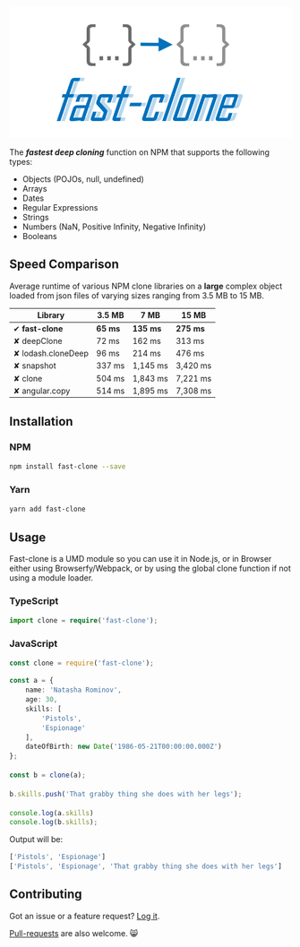 <center>
	<img src="https://raw.githubusercontent.com/codeandcats/fast-clone/master/logo.png" />
</center>

The ***fastest deep cloning*** function on NPM that supports the following types:
- Objects (POJOs, null, undefined)
- Arrays
- Dates
- Regular Expressions
- Strings
- Numbers (NaN, Positive Infinity, Negative Infinity)
- Booleans

## Speed Comparison
Average runtime of various NPM clone libraries on a **large** complex object loaded from json files of varying sizes ranging from 3.5 MB to 15 MB.

Library            |      3.5 MB |        7 MB |      15 MB |
-------------------|-------------|-------------|------------|
✔ **fast-clone**   |  **65 ms**  | **135 ms**  | **275 ms** |
✘ deepClone        |    72 ms    |   162 ms    |   313 ms   |
✘ lodash.cloneDeep |    96 ms    |   214 ms    |   476 ms   |
✘ snapshot         |   337 ms    | 1,145 ms    | 3,420 ms   |
✘ clone            |   504 ms    | 1,843 ms    | 7,221 ms   |
✘ angular.copy     |   514 ms    | 1,895 ms    | 7,308 ms   |

## Installation

### NPM
```sh
npm install fast-clone --save
```

### Yarn
```sh
yarn add fast-clone
```

## Usage
Fast-clone is a UMD module so you can use it in Node.js, or in Browser either using Browserfy/Webpack, or by using the global clone function if not using a module loader.

### TypeScript
```ts
import clone = require('fast-clone');
```

### JavaScript
```js
const clone = require('fast-clone');
```

```ts
const a = {
	name: 'Natasha Rominov',
	age: 30,
	skills: [
		'Pistols',
		'Espionage'
	],
	dateOfBirth: new Date('1986-05-21T00:00:00.000Z')
};

const b = clone(a);

b.skills.push('That grabby thing she does with her legs');

console.log(a.skills)
console.log(b.skills);
```

Output will be:
```ts
['Pistols', 'Espionage']
['Pistols', 'Espionage', 'That grabby thing she does with her legs']
```

## Contributing
Got an issue or a feature request? [Log it](https://github.com/codeandcats/fast-clone/issues).

[Pull-requests](https://github.com/codeandcats/fast-clone/pulls) are also welcome. 😸

